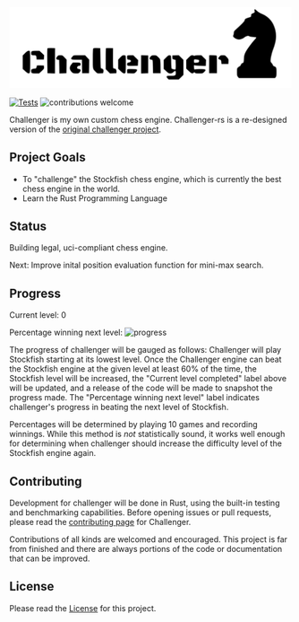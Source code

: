 ![](.github/img/challenger.svg)

[![Tests](https://github.com/folksgl/challenger-rs/actions/workflows/rust-checks.yaml/badge.svg)](https://github.com/folksgl/challenger-rs/actions/workflows/rust-checks.yaml)
![contributions welcome](https://img.shields.io/badge/contributions-welcome-brightgreen.svg?style=flat)

Challenger is my own custom chess engine. Challenger-rs is a re-designed version
of the [original challenger project](https://github.com/folksgl/challenger).

## Project Goals
  - To "challenge" the Stockfish chess engine, which is currently the best
    chess engine in the world.
  - Learn the Rust Programming Language

## Status
Building legal, uci-compliant chess engine.

Next: Improve inital position evaluation function for mini-max search.

## Progress

Current level: 0

Percentage winning next level:  ![progress](https://progress-bar.dev/0)
 
The progress of challenger will be gauged as follows: Challenger will play
Stockfish starting at its lowest level. Once the Challenger engine can beat
the Stockfish engine at the given level at least 60% of the time, the Stockfish
level will be increased, the "Current level completed" label above will be
updated, and a release of the code will be made to snapshot the progress made.
The "Percentage winning next level" label indicates challenger's progress in
beating the next level of Stockfish.

Percentages will be determined by playing 10 games and recording winnings.
While this method is *not* statistically sound, it works well enough for
determining when challenger should increase the difficulty level of the
Stockfish engine again.

## Contributing
Development for challenger will be done in Rust, using the built-in testing
and benchmarking capabilities. Before opening issues or pull requests, please
read the [contributing page](#CONTRIBUTING.md) for Challenger.

Contributions of all kinds are welcomed and encouraged. This project is far
from finished and there are always portions of the code or documentation that
can be improved.

## License
Please read the [License](#COPYING) for this project.
